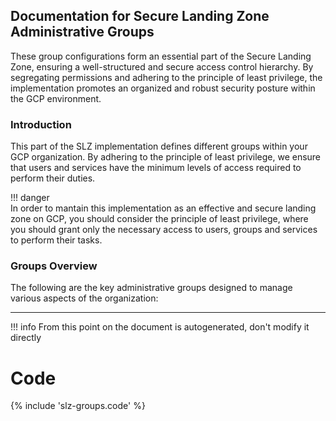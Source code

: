 ## Documentation for Secure Landing Zone Administrative Groups
These group configurations form an essential part of the Secure Landing Zone, ensuring a well-structured and secure access control hierarchy. By segregating permissions and adhering to the principle of least privilege, the implementation promotes an organized and robust security posture within the GCP environment.

### Introduction

This part of the SLZ implementation defines different groups within your GCP organization. By adhering to the principle of least privilege, we ensure that users and services have the minimum levels of access required to perform their duties.

!!! danger    
          In order to mantain this implementation as an effective and secure landing zone on GCP, you should consider the principle of least privilege,
          where you should grant only the necessary access to users, groups and services to perform their tasks.
          

### Groups Overview

The following are the key administrative groups designed to manage various aspects of the organization:

---
!!! info
    From this point on the document is autogenerated, don't modify it directly

# Code

{% include 'slz-groups.code' %}
